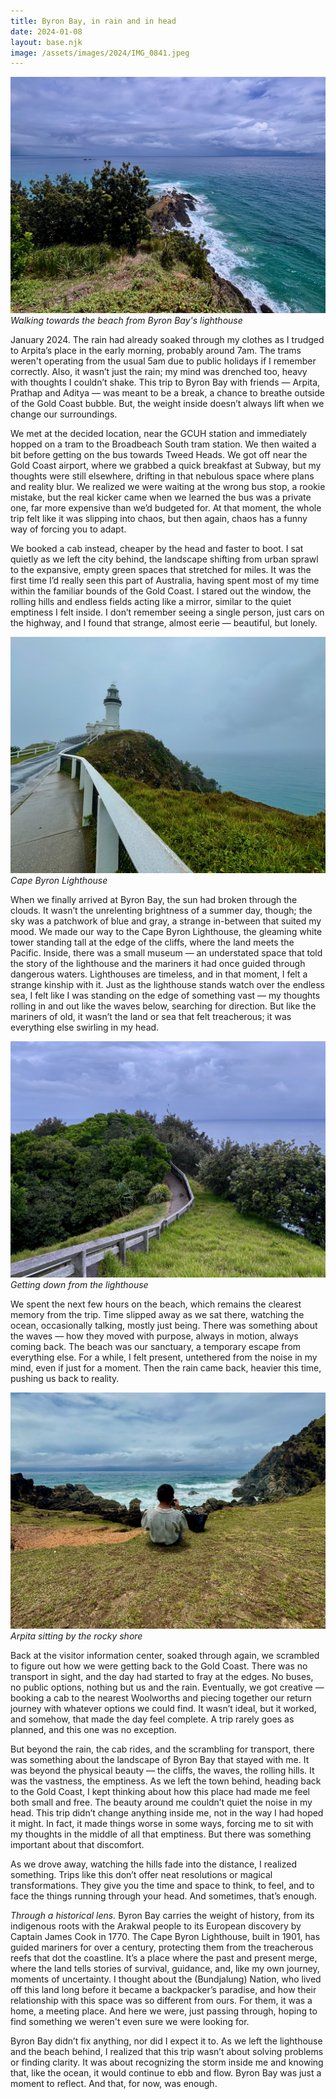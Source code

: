 ```yaml
---
title: Byron Bay, in rain and in head
date: 2024-01-08
layout: base.njk
image: /assets/images/2024/IMG_0841.jpeg
--- 
```


![Byron Bay Beach](/assets/images/2024/IMG_0841.jpeg)
_Walking towards the beach from Byron Bay's lighthouse_

January 2024. The rain had already soaked through my clothes as I trudged to Arpita’s place in the early morning, probably around 7am. The trams weren't operating from the usual 5am due to public holidays if I remember correctly. Also, it wasn’t just the rain; my mind was drenched too, heavy with thoughts I couldn’t shake. This trip to Byron Bay with friends — Arpita, Prathap and Aditya — was meant to be a break, a chance to breathe outside of the Gold Coast bubble. But, the weight inside doesn’t always lift when we change our surroundings.

We met at the decided location, near the GCUH station and immediately hopped on a tram to the Broadbeach South tram station. We then waited a bit before getting on the bus towards Tweed Heads. We got off near the Gold Coast airport, where we grabbed a quick breakfast at Subway, but my thoughts were still elsewhere, drifting in that nebulous space where plans and reality blur. We realized we were waiting at the wrong bus stop, a rookie mistake, but the real kicker came when we learned the bus was a private one, far more expensive than we’d budgeted for. At that moment, the whole trip felt like it was slipping into chaos, but then again, chaos has a funny way of forcing you to adapt.

We booked a cab instead, cheaper by the head and faster to boot. I sat quietly as we left the city behind, the landscape shifting from urban sprawl to the expansive, empty green spaces that stretched for miles. It was the first time I’d really seen this part of Australia, having spent most of my time within the familiar bounds of the Gold Coast. I stared out the window, the rolling hills and endless fields acting like a mirror, similar to the quiet emptiness I felt inside. I don’t remember seeing a single person, just cars on the highway, and I found that strange, almost eerie — beautiful, but lonely.

![Cape Byron Lighthouse](/assets/images/2024/IMG_0871.jpeg)
_Cape Byron Lighthouse_

When we finally arrived at Byron Bay, the sun had broken through the clouds. It wasn’t the unrelenting brightness of a summer day, though; the sky was a patchwork of blue and gray, a strange in-between that suited my mood. We made our way to the Cape Byron Lighthouse, the gleaming white tower standing tall at the edge of the cliffs, where the land meets the Pacific. Inside, there was a small museum — an understated space that told the story of the lighthouse and the mariners it had once guided through dangerous waters. Lighthouses are timeless, and in that moment, I felt a strange kinship with it. Just as the lighthouse stands watch over the endless sea, I felt like I was standing on the edge of something vast — my thoughts rolling in and out like the waves below, searching for direction. But like the mariners of old, it wasn’t the land or sea that felt treacherous; it was everything else swirling in my head.

![Byron Bay Beach](/assets/images/2024/IMG_0826.jpeg)
_Getting down from the lighthouse_

We spent the next few hours on the beach, which remains the clearest memory from the trip. Time slipped away as we sat there, watching the ocean, occasionally talking, mostly just being. There was something about the waves — how they moved with purpose, always in motion, always coming back. The beach was our sanctuary, a temporary escape from everything else. For a while, I felt present, untethered from the noise in my mind, even if just for a moment. Then the rain came back, heavier this time, pushing us back to reality.

![Byron Bay Beach](/assets/images/2024/IMG_0851.jpeg)
_Arpita sitting by the rocky shore_

Back at the visitor information center, soaked through again, we scrambled to figure out how we were getting back to the Gold Coast. There was no transport in sight, and the day had started to fray at the edges. No buses, no public options, nothing but us and the rain. Eventually, we got creative — booking a cab to the nearest Woolworths and piecing together our return journey with whatever options we could find. It wasn’t ideal, but it worked, and somehow, that made the day feel complete. A trip rarely goes as planned, and this one was no exception.

But beyond the rain, the cab rides, and the scrambling for transport, there was something about the landscape of Byron Bay that stayed with me. It was beyond the physical beauty — the cliffs, the waves, the rolling hills. It was the vastness, the emptiness. As we left the town behind, heading back to the Gold Coast, I kept thinking about how this place had made me feel both small and free. The beauty around me couldn’t quiet the noise in my head. This trip didn’t change anything inside me, not in the way I had hoped it might. In fact, it made things worse in some ways, forcing me to sit with my thoughts in the middle of all that emptiness. But there was something important about that discomfort. 

As we drove away, watching the hills fade into the distance, I realized something. Trips like this don’t offer neat resolutions or magical transformations. They give you the time and space to think, to feel, and to face the things running through your head. And sometimes, that’s enough.

_Through a historical lens._ Byron Bay carries the weight of history, from its indigenous roots with the Arakwal people to its European discovery by Captain James Cook in 1770. The Cape Byron Lighthouse, built in 1901, has guided mariners for over a century, protecting them from the treacherous reefs that dot the coastline. It’s a place where the past and present merge, where the land tells stories of survival, guidance, and, like my own journey, moments of uncertainty. I thought about the (Bundjalung) Nation, who lived off this land long before it became a backpacker’s paradise, and how their relationship with this space was so different from ours. For them, it was a home, a meeting place. And here we were, just passing through, hoping to find something we weren't even sure we were looking for.

Byron Bay didn’t fix anything, nor did I expect it to. As we left the lighthouse and the beach behind, I realized that this trip wasn’t about solving problems or finding clarity. It was about recognizing the storm inside me and knowing that, like the ocean, it would continue to ebb and flow. Byron Bay was just a moment to reflect. And that, for now, was enough.